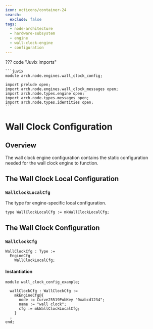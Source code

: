 ```yaml
---
icon: octicons/container-24
search:
  exclude: false
tags:
  - node-architecture
  - hardware-subsystem
  - engine
  - wall-clock-engine
  - configuration
---
```


??? code "Juvix imports"

    ```juvix
    module arch.node.engines.wall_clock_config;

    import prelude open;
    import arch.node.engines.wall_clock_messages open;
    import arch.node.types.engine open;
    import arch.node.types.messages open;
    import arch.node.types.identities open;
    ```

# Wall Clock Configuration

## Overview

The wall clock engine configuration contains the static configuration needed for
the wall clock engine to function.

## The Wall Clock Local Configuration

### `WallClockLocalCfg`

The type for engine-specific local configuration.

<!-- --8<-- [start:WallClockLocalCfg] -->
```juvix
type WallClockLocalCfg := mkWallClockLocalCfg;
```
<!-- --8<-- [end:WallClockLocalCfg] -->

## The Wall Clock Configuration

### `WallClockCfg`

<!-- --8<-- [start:WallClockCfg] -->
```juvix
WallClockCfg : Type :=
  EngineCfg
    WallClockLocalCfg;
```
<!-- --8<-- [end:WallClockCfg] -->

#### Instantiation

<!-- --8<-- [start:wallClockCfg] -->
```juvix extract-module-statements
module wall_clock_config_example;

  wallClockCfg : WallClockCfg :=
    mkEngineCfg@{
      node := Curve25519PubKey "0xabcd1234";
      name := "wall clock";
      cfg := mkWallClockLocalCfg;
    }
  ;
end;
```
<!-- --8<-- [end:wallClockCfg] -->

